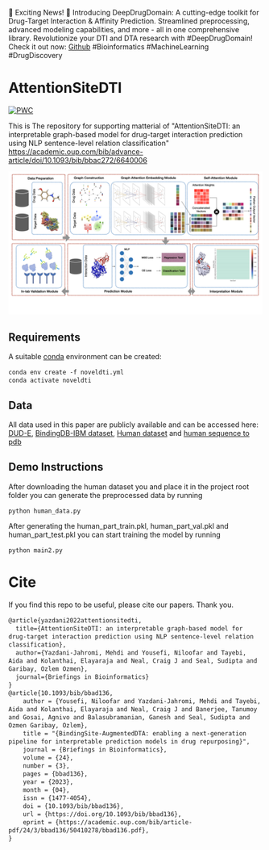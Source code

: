 🚀 Exciting News! 🧬 Introducing DeepDrugDomain: A cutting-edge toolkit for Drug-Target Interaction & Affinity Prediction. Streamlined preprocessing, advanced modeling capabilities, and more - all in one comprehensive library. Revolutionize your DTI and DTA research with #DeepDrugDomain! Check it out now: [Github](https://github.com/yazdanimehdi/DeepDrugDomain) #Bioinformatics #MachineLearning #DrugDiscovery

# AttentionSiteDTI
[![PWC](https://img.shields.io/endpoint.svg?url=https://paperswithcode.com/badge/attentionsitedti-an-interpretable-graph-based/drug-discovery-on-bindingdb)](https://paperswithcode.com/sota/drug-discovery-on-bindingdb?p=attentionsitedti-an-interpretable-graph-based)

This is The repository for supporting matterial of "AttentionSiteDTI: an interpretable graph-based model for drug-target interaction prediction using NLP sentence-level relation classification"
https://academic.oup.com/bib/advance-article/doi/10.1093/bib/bbac272/6640006

![AttentionSiteDTI](AttentionSiteDTI.png)

## Requirements
A suitable [conda](https://conda.io/) environment can be created:
```
conda env create -f noveldti.yml
conda activate noveldti
```
## Data
All data used in this paper are publicly available and can be accessed here: [DUD-E](http://dude.docking.org ), [BindingDB-IBM dataset](https://github.com/IBM/InterpretableDTIP), [Human dataset](https://github.com/masashitsubaki/CPI_prediction/tree/master/dataset) and [human sequence to pdb](https://github.com/prokia/drugVQA/tree/master/data)

## Demo Instructions
After downloading the human dataset you and place it in the project root folder you can generate the preprocessed data by running
```
python human_data.py
```
After generating the human_part_train.pkl, human_part_val.pkl and human_part_test.pkl you can start training the model by running
```
python main2.py
```
# Cite
If you find this repo to be useful, please cite our papers. Thank you.
```
@article{yazdani2022attentionsitedti,
  title={AttentionSiteDTI: an interpretable graph-based model for drug-target interaction prediction using NLP sentence-level relation classification},
  author={Yazdani-Jahromi, Mehdi and Yousefi, Niloofar and Tayebi, Aida and Kolanthai, Elayaraja and Neal, Craig J and Seal, Sudipta and Garibay, Ozlem Ozmen},
  journal={Briefings in Bioinformatics}
}
@article{10.1093/bib/bbad136,
    author = {Yousefi, Niloofar and Yazdani-Jahromi, Mehdi and Tayebi, Aida and Kolanthai, Elayaraja and Neal, Craig J and Banerjee, Tanumoy and Gosai, Agnivo and Balasubramanian, Ganesh and Seal, Sudipta and Ozmen Garibay, Ozlem},
    title = "{BindingSite-AugmentedDTA: enabling a next-generation pipeline for interpretable prediction models in drug repurposing}",
    journal = {Briefings in Bioinformatics},
    volume = {24},
    number = {3},
    pages = {bbad136},
    year = {2023},
    month = {04},
    issn = {1477-4054},
    doi = {10.1093/bib/bbad136},
    url = {https://doi.org/10.1093/bib/bbad136},
    eprint = {https://academic.oup.com/bib/article-pdf/24/3/bbad136/50410278/bbad136.pdf},
}
```




